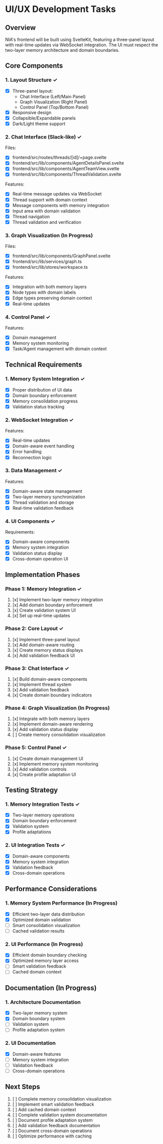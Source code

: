 # UI/UX Development Tasks

## Overview
NIA's frontend will be built using SvelteKit, featuring a three-panel layout with real-time updates via WebSocket integration. The UI must respect the two-layer memory architecture and domain boundaries.

## Core Components

### 1. Layout Structure ✓
- [x] Three-panel layout:
  * Chat Interface (Left/Main Panel)
  * Graph Visualization (Right Panel)
  * Control Panel (Top/Bottom Panel)
- [x] Responsive design
- [x] Collapsible/Expandable panels
- [x] Dark/Light theme support

### 2. Chat Interface (Slack-like) ✓
Files:
- [x] frontend/src/routes/threads/[id]/+page.svelte
- [x] frontend/src/lib/components/AgentDetailsPanel.svelte
- [x] frontend/src/lib/components/AgentTeamView.svelte
- [x] frontend/src/lib/components/ThreadValidation.svelte

Features:
- [x] Real-time message updates via WebSocket
- [x] Thread support with domain context
- [x] Message components with memory integration
- [x] Input area with domain validation
- [x] Thread navigation
- [x] Thread validation and verification

### 3. Graph Visualization (In Progress)
Files:
- [x] frontend/src/lib/components/GraphPanel.svelte
- [x] frontend/src/lib/services/graph.ts
- [x] frontend/src/lib/stores/workspace.ts

Features:
- [x] Integration with both memory layers
- [x] Node types with domain labels
- [x] Edge types preserving domain context
- [x] Real-time updates

### 4. Control Panel ✓
Features:
- [x] Domain management
- [x] Memory system monitoring
- [x] Task/Agent management with domain context

## Technical Requirements

### 1. Memory System Integration ✓
- [x] Proper distribution of UI data
- [x] Domain boundary enforcement
- [x] Memory consolidation progress
- [x] Validation status tracking

### 2. WebSocket Integration ✓
Features:
- [x] Real-time updates
- [x] Domain-aware event handling
- [x] Error handling
- [x] Reconnection logic

### 3. Data Management ✓
Features:
- [x] Domain-aware state management
- [x] Two-layer memory synchronization
- [x] Thread validation and storage
- [x] Real-time validation feedback

### 4. UI Components ✓
Requirements:
- [x] Domain-aware components
- [x] Memory system integration
- [x] Validation status display
- [x] Cross-domain operation UI

## Implementation Phases

### Phase 1: Memory Integration ✓
1. [x] Implement two-layer memory integration
2. [x] Add domain boundary enforcement
3. [x] Create validation system UI
4. [x] Set up real-time updates

### Phase 2: Core Layout ✓
1. [x] Implement three-panel layout
2. [x] Add domain-aware routing
3. [x] Create memory status displays
4. [x] Add validation feedback UI

### Phase 3: Chat Interface ✓
1. [x] Build domain-aware components
2. [x] Implement thread system
3. [x] Add validation feedback
4. [x] Create domain boundary indicators

### Phase 4: Graph Visualization (In Progress)
1. [x] Integrate with both memory layers
2. [x] Implement domain-aware rendering
3. [x] Add validation status display
4. [ ] Create memory consolidation visualization

### Phase 5: Control Panel ✓
1. [x] Create domain management UI
2. [x] Implement memory system monitoring
3. [x] Add validation controls
4. [x] Create profile adaptation UI

## Testing Strategy

### 1. Memory Integration Tests ✓
- [x] Two-layer memory operations
- [x] Domain boundary enforcement
- [x] Validation system
- [x] Profile adaptations

### 2. UI Integration Tests ✓
- [x] Domain-aware components
- [x] Memory system integration
- [x] Validation feedback
- [x] Cross-domain operations

## Performance Considerations

### 1. Memory System Performance (In Progress)
- [x] Efficient two-layer data distribution
- [x] Optimized domain validation
- [ ] Smart consolidation visualization
- [ ] Cached validation results

### 2. UI Performance (In Progress)
- [x] Efficient domain boundary checking
- [x] Optimized memory layer access
- [ ] Smart validation feedback
- [ ] Cached domain context

## Documentation (In Progress)

### 1. Architecture Documentation
- [x] Two-layer memory system
- [x] Domain boundary system
- [ ] Validation system
- [ ] Profile adaptation system

### 2. UI Documentation
- [x] Domain-aware features
- [ ] Memory system integration
- [ ] Validation feedback
- [ ] Cross-domain operations

## Next Steps
1. [ ] Complete memory consolidation visualization
2. [ ] Implement smart validation feedback
3. [ ] Add cached domain context
4. [ ] Complete validation system documentation
5. [ ] Document profile adaptation system
6. [ ] Add validation feedback documentation
7. [ ] Document cross-domain operations
8. [ ] Optimize performance with caching

